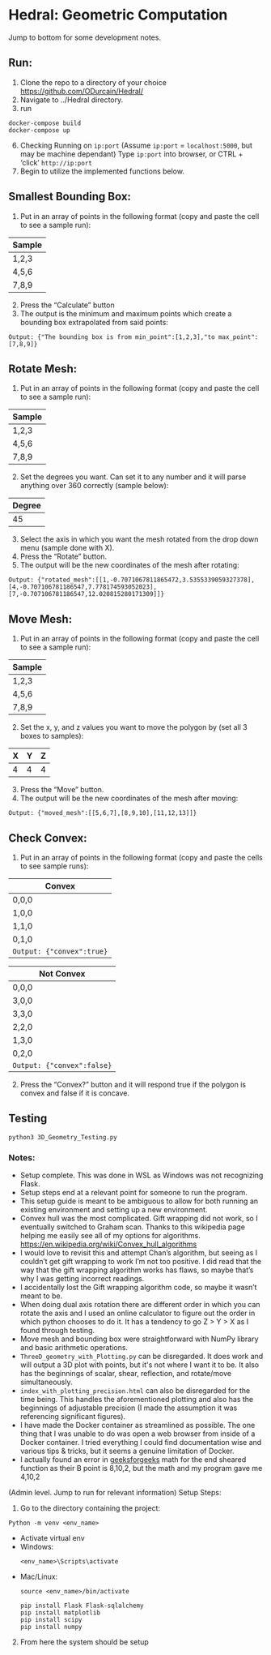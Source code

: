 # Hedral: Geometric Computation

Jump to bottom for some development notes.

## Run:
1. Clone the repo to a directory of your choice https://github.com/ODurcain/Hedral/ 
2. Navigate to ../Hedral directory. 
3. run 
```
docker-compose build
docker-compose up
```
6. Checking Running on `ip:port` (Assume `ip:port` = `localhost:5000`, but may be machine dependant)
Type `ip:port` into browser, or CTRL + ‘click’ `http://ip:port`
7. Begin to utilize the implemented functions below.

## Smallest Bounding Box:
1. Put in an array of points in the following format (copy and paste the cell to see a sample run):
   
| Sample |
| ------ |
| 1,2,3  |
| 4,5,6  |
| 7,8,9  |

2. Press the “Calculate” button
3. The output is the minimum and maximum points which create a bounding box extrapolated from said points:

`Output: {"The bounding box is from min_point":[1,2,3],"to max_point":[7,8,9]}`

## Rotate Mesh:
1. Put in an array of points in the following format (copy and paste the cell to see a sample run): 

| Sample |
| ------ |
| 1,2,3  |
| 4,5,6  |
| 7,8,9  |


2. Set the degrees you want. Can set it to any number and it will parse anything over 360 correctly (sample below):
   
| Degree |
| ------ |
| 45     |

3. Select the axis in which you want the mesh rotated from the drop down menu (sample done with X).
4. Press the “Rotate” button.
5. The output will be the new coordinates of the mesh after rotating:

`Output: {"rotated_mesh":[[1,-0.7071067811865472,3.5355339059327378],[4,-0.707106781186547,7.778174593052023],[7,-0.707106781186547,12.020815280171309]]}`
	
## Move Mesh:
1. Put in an array of points in the following format (copy and paste the cell to see a sample run): 

| Sample |
| ------ |
| 1,2,3  |
| 4,5,6  |
| 7,8,9  |

2. Set the x, y, and z values you want to move the polygon by (set all 3 boxes to samples):
   
|    X   |   Y   |   Z   |
| ------ | ----- | ----- |
|    4   |   4   |   4   |

3. Press the “Move” button.
4. The output will be the new coordinates of the mesh after moving:

`Output: {"moved_mesh":[[5,6,7],[8,9,10],[11,12,13]]}`

## Check Convex:
1. Put in an array of points in the following format (copy and paste the cells to see sample runs):

| Convex  |
| ------- |
| 0,0,0   |
| 1,0,0   |
| 1,1,0   |
| 0,1,0   |
|`Output: {"convex":true}`|

| Not Convex  |
| ------- |
| 0,0,0   |
| 3,0,0   |
| 3,3,0   |
| 2,2,0   |
| 1,3,0   |
| 0,2,0   |
|`Output: {"convex":false}`|

2. Press the “Convex?” button and it will respond true if the polygon is convex and false if it is concave.

## Testing

```
python3 3D_Geometry_Testing.py
```

### Notes:

* Setup complete. This was done in WSL as Windows was not recognizing Flask.
* Setup steps end at a relevant point for someone to run the program.
* This setup guide is meant to be ambiguous to allow for both running an existing environment and setting up a new environment.
* Convex hull was the most complicated. Gift wrapping did not work, so I eventually switched to Graham scan. Thanks to this wikipedia page helping me easily see all of my options for algorithms. https://en.wikipedia.org/wiki/Convex_hull_algorithms
* I would love to revisit this and attempt Chan’s algorithm, but seeing as I couldn’t get gift wrapping to work I’m not too positive. I did read that the way that the gift wrapping algorithm works has flaws, so maybe that’s why I was getting incorrect readings. 
* I accidentally lost the Gift wrapping algorithm code, so maybe it wasn’t meant to be. 
* When doing dual axis rotation there are different order in which you can rotate the axis and I used an online calculator to figure out the order in which python chooses to do it. It has a tendency to go Z > Y > X as I found through testing.
* Move mesh and bounding box were straightforward with NumPy library and basic arithmetic operations.
* `ThreeD_geometry_with_Plotting.py` can be disregarded. It does work and will output a 3D plot with points, but it's not where I want it to be. It also has the beginnings of scalar, shear, reflection, and rotate/move simultaneously.
* `index_with_plotting_precision.html` can also be disregarded for the time being. This handles the aforementioned plotting and also has the beginnings of adjustable precision (I made the assumption it was referencing significant figures).
* I have made the Docker container as streamlined as possible. The one thing that I was unable to do was open a web browser from inside of a Docker container. I tried everything I could find documentation wise and various tips & tricks, but it seems a genuine limitation of Docker.
* I actually found an error in [geeksforgeeks](https://www.geeksforgeeks.org/computer-graphics-3d-shearing-transformation/) math for the end sheared function as their B point is 8,10,2, but the math and my program gave me 4,10,2

(Admin level. Jump to run for relevant information)
Setup Steps:
1. Go to the directory containing the project:
```
Python -m venv <env_name>
```
- Activate virtual env
- Windows:
  ```
  <env_name>\Scripts\activate
  ```
- Mac/Linux:
  ```
  source <env_name>/bin/activate
  ```
  ```
  pip install Flask Flask-sqlalchemy
  pip install matplotlib
  pip install scipy
  pip install numpy
  ```
2. From here the system should be setup
